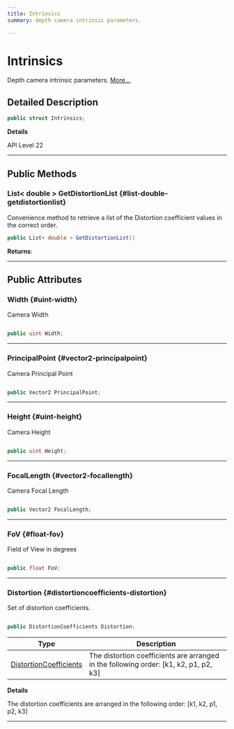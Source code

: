 ```yaml
---
title: Intrinsics
summary: depth camera intrinsic parameters. 

---
```


# Intrinsics




Depth camera intrinsic parameters.   [More...](#detailed-description)  




## Detailed Description

```csharp
public struct Intrinsics; 
```


**Details**

API Level 22





-----------



## Public Methods

### List&lt; double &gt; GetDistortionList {#list-double-getdistortionlist}

Convenience method to retrieve a list of the Distortion coefficient values in the correct order. 

```csharp
public List< double > GetDistortionList()
```






**Returns**: 



-----------

## Public Attributes

### Width {#uint-width}

Camera Width 

```csharp

public uint Width;

```






-----------

### PrincipalPoint {#vector2-principalpoint}

Camera Principal Point 

```csharp

public Vector2 PrincipalPoint;

```






-----------

### Height {#uint-height}

Camera Height 

```csharp

public uint Height;

```






-----------

### FocalLength {#vector2-focallength}

Camera Focal Length 

```csharp

public Vector2 FocalLength;

```






-----------

### FoV {#float-fov}

Field of View in degrees 

```csharp

public float FoV;

```






-----------

### Distortion {#distortioncoefficients-distortion}

Set of distortion coefficients. 

```csharp

public DistortionCoefficients Distortion;

```

| Type | Description  | 
|--|--|
| [DistortionCoefficients](/unity-api/api/UnityEngine.XR.MagicLeap/MLDepthCamera/UnityEngine.XR.MagicLeap.MLDepthCamera.DistortionCoefficients.md) | The distortion coefficients are arranged in the following order: [k1, k2, p1, p2, k3]  |

**Details**

The distortion coefficients are arranged in the following order: [k1, k2, p1, p2, k3]





-----------

